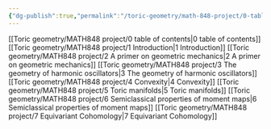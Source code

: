 ```yaml
---
{"dg-publish":true,"permalink":"/toric-geometry/math-848-project/0-table-of-contents/","tags":"gardenEntry","dgHomeLink":true,"dgPassFrontmatter":false}
---
```




[[Toric geometry/MATH848 project/0 table of contents|0 table of contents]]
[[Toric geometry/MATH848 project/1 Introduction|1 Introduction]]
[[Toric geometry/MATH848 project/2 A primer on geometric mechanics|2 A primer on geometric mechanics]]
[[Toric geometry/MATH848 project/3 The geometry of harmonic oscillators|3 The geometry of harmonic oscillators]]
[[Toric geometry/MATH848 project/4 Convexity|4 Convexity]]
[[Toric geometry/MATH848 project/5 Toric manifolds|5 Toric manifolds]]
[[Toric geometry/MATH848 project/6 Semiclassical properties of moment maps|6 Semiclassical properties of moment maps]]
[[Toric geometry/MATH848 project/7 Equivariant Cohomology|7 Equivariant Cohomology]]
